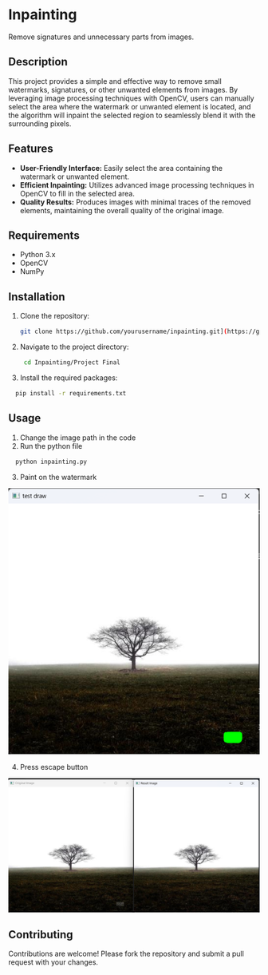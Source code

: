 # Inpainting

Remove signatures and unnecessary parts from images.

## Description

This project provides a simple and effective way to remove small watermarks, signatures, or other unwanted elements from images. By leveraging image processing techniques with OpenCV, users can manually select the area where the watermark or unwanted element is located, and the algorithm will inpaint the selected region to seamlessly blend it with the surrounding pixels.

## Features

- **User-Friendly Interface:** Easily select the area containing the watermark or unwanted element.
- **Efficient Inpainting:** Utilizes advanced image processing techniques in OpenCV to fill in the selected area.
- **Quality Results:** Produces images with minimal traces of the removed elements, maintaining the overall quality of the original image.

## Requirements

- Python 3.x
- OpenCV
- NumPy

## Installation

1. Clone the repository:
   ```bash
   git clone https://github.com/yourusername/inpainting.git](https://github.com/ashen8810/Inpainting.git
   ```
2. Navigate to the project directory:
   ```bash
    cd Inpainting/Project Final
   ```
3. Install the required packages:
  ```bash
    pip install -r requirements.txt
  ```

## Usage
1. Change the image path in the code
2. Run the python file
```python
  python inpainting.py
```
3. Paint on the watermark

![Before](https://github.com/ashen8810/Inpainting/blob/main/Before.png)

4. Press escape button

![Results](https://github.com/ashen8810/Inpainting/blob/main/Results.png)



## Contributing

Contributions are welcome! Please fork the repository and submit a pull request with your changes.
